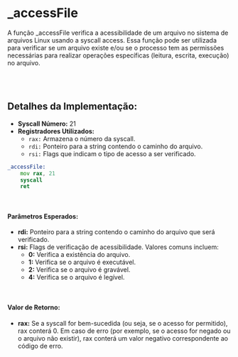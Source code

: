 # _accessFile
A função _accessFile verifica a acessibilidade de um arquivo no sistema de arquivos Linux usando a syscall access. Essa função pode ser utilizada para verificar se um arquivo existe e/ou se o processo tem as permissões necessárias para realizar operações específicas (leitura, escrita, execução) no arquivo.

<br><br>

## Detalhes da Implementação:
- **Syscall Número:** 21
- **Registradores Utilizados:**
    - `rax:` Armazena o número da syscall.
    - `rdi:` Ponteiro para a string contendo o caminho do arquivo.
    - `rsi:` Flags que indicam o tipo de acesso a ser verificado.

```asm
_accessFile:
    mov rax, 21
    syscall
    ret
```

<br>

#### Parâmetros Esperados:
- **rdi:** Ponteiro para a string contendo o caminho do arquivo que será verificado.
- **rsi:** Flags de verificação de acessibilidade. Valores comuns incluem:
    - **0:** Verifica a existência do arquivo.
    - **1:** Verifica se o arquivo é executável.
    - **2:** Verifica se o arquivo é gravável.
    - **4:** Verifica se o arquivo é legível.

<br>

#### Valor de Retorno:
- **rax:** Se a syscall for bem-sucedida (ou seja, se o acesso for permitido), rax conterá 0. Em caso de erro (por exemplo, se o acesso for negado ou o arquivo não existir), rax conterá um valor negativo correspondente ao código de erro.